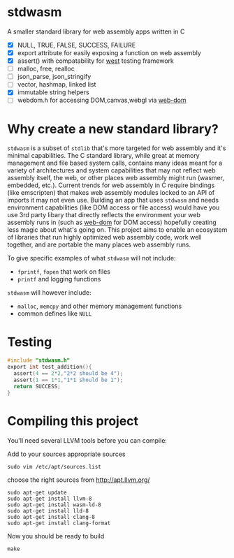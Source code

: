 # stdwasm

A smaller standard library for web assembly apps written in C

* [x] NULL, TRUE, FALSE, SUCCESS, FAILURE
* [x] export attribute for easily exposing a function on web assembly
* [x] assert() with compatability for [west](https://github.com/web-dom/west) testing framework
* [ ] malloc, free, realloc
* [ ] json_parse, json_stringify
* [ ] vector, hashmap, linked list
* [x] immutable string helpers
* [ ] webdom.h for accessing DOM,canvas,webgl via [web-dom](https://github.com/web-dom/web-dom/)

# Why create a new standard library?

`stdwasm` is a subset of `stdlib` that's more targeted for web assembly and it's minimal capabilities. The C standard library, while great at memory management and file based system calls, contains many ideas meant for a variety of architectures and system capabilities that may not reflect web assembly itself, the web, or other places web assembly might run (wasmer, embedded, etc.). Current trends for web assembly in C require bindings (like emscripten) that makes web assembly modules locked to an API of imports it may not even use. Building an app that uses `stdwasm` and needs environment capabilities (like DOM access or file access) would have you use 3rd party libary that directly reflects the environment your web assembly runs in (such as [web-dom](https://github.com/web-dom/web-dom/) for DOM access) hopefully creating less magic about what's going on. This project aims to enable an ecosystem of libraries that run highly optimized web assembly code, work well together, and are portable the many places web assembly runs. 

To give specific examples of what `stdwasm` will not include:
* `fprintf`, `fopen` that work on files
* `printf` and logging functions

`stdwasm` will however include:
* `malloc`, `memcpy` and other memory management functions
* common defines like `NULL`

# Testing
```C
#include "stdwasm.h"
export int test_addition(){
  assert(4 == 2*2,"2*2 should be 4");
  assert(1 == 1*1,"1*1 should be 1");
  return SUCCESS;
}
```

# Compiling this project

You'll need several LLVM tools before you can compile:

Add to your sources appropriate sources

`sudo vim /etc/apt/sources.list`

choose the right sources from http://apt.llvm.org/

```
sudo apt-get update
sudo apt-get install llvm-8
sudo apt-get install wasm-ld-8
sudo apt-get install lld-8
sudo apt-get install clang-8
sudo apt-get install clang-format
```

Now you should be ready to build

`make`
